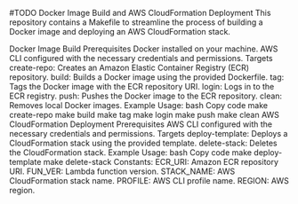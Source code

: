 #TODO
Docker Image Build and AWS CloudFormation Deployment
This repository contains a Makefile to streamline the process of building a Docker image and deploying an AWS CloudFormation stack.

Docker Image Build
Prerequisites
Docker installed on your machine.
AWS CLI configured with the necessary credentials and permissions.
Targets
create-repo: Creates an Amazon Elastic Container Registry (ECR) repository.
build: Builds a Docker image using the provided Dockerfile.
tag: Tags the Docker image with the ECR repository URI.
login: Logs in to the ECR registry.
push: Pushes the Docker image to the ECR repository.
clean: Removes local Docker images.
Example Usage:
bash
Copy code
make create-repo
make build
make tag
make login
make push
make clean
AWS CloudFormation Deployment
Prerequisites
AWS CLI configured with the necessary credentials and permissions.
Targets
deploy-template: Deploys a CloudFormation stack using the provided template.
delete-stack: Deletes the CloudFormation stack.
Example Usage:
bash
Copy code
make deploy-template
make delete-stack
Constants:
ECR_URI: Amazon ECR repository URI.
FUN_VER: Lambda function version.
STACK_NAME: AWS CloudFormation stack name.
PROFILE: AWS CLI profile name.
REGION: AWS region.
